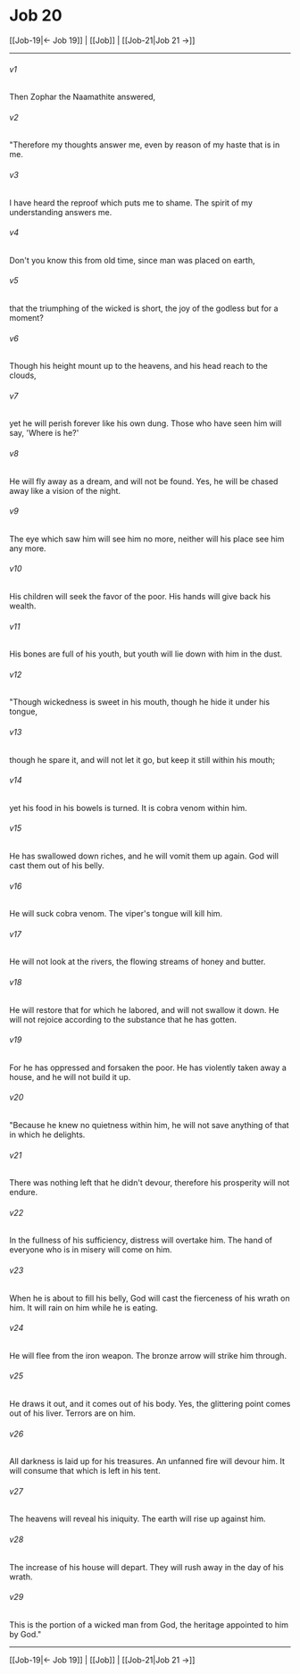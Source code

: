 # Job 20

[[Job-19|← Job 19]] | [[Job]] | [[Job-21|Job 21 →]]
***



###### v1 
Then Zophar the Naamathite answered, 

###### v2 
"Therefore my thoughts answer me, even by reason of my haste that is in me. 

###### v3 
I have heard the reproof which puts me to shame. The spirit of my understanding answers me. 

###### v4 
Don't you know this from old time, since man was placed on earth, 

###### v5 
that the triumphing of the wicked is short, the joy of the godless but for a moment? 

###### v6 
Though his height mount up to the heavens, and his head reach to the clouds, 

###### v7 
yet he will perish forever like his own dung. Those who have seen him will say, 'Where is he?' 

###### v8 
He will fly away as a dream, and will not be found. Yes, he will be chased away like a vision of the night. 

###### v9 
The eye which saw him will see him no more, neither will his place see him any more. 

###### v10 
His children will seek the favor of the poor. His hands will give back his wealth. 

###### v11 
His bones are full of his youth, but youth will lie down with him in the dust. 

###### v12 
"Though wickedness is sweet in his mouth, though he hide it under his tongue, 

###### v13 
though he spare it, and will not let it go, but keep it still within his mouth; 

###### v14 
yet his food in his bowels is turned. It is cobra venom within him. 

###### v15 
He has swallowed down riches, and he will vomit them up again. God will cast them out of his belly. 

###### v16 
He will suck cobra venom. The viper's tongue will kill him. 

###### v17 
He will not look at the rivers, the flowing streams of honey and butter. 

###### v18 
He will restore that for which he labored, and will not swallow it down. He will not rejoice according to the substance that he has gotten. 

###### v19 
For he has oppressed and forsaken the poor. He has violently taken away a house, and he will not build it up. 

###### v20 
"Because he knew no quietness within him, he will not save anything of that in which he delights. 

###### v21 
There was nothing left that he didn't devour, therefore his prosperity will not endure. 

###### v22 
In the fullness of his sufficiency, distress will overtake him. The hand of everyone who is in misery will come on him. 

###### v23 
When he is about to fill his belly, God will cast the fierceness of his wrath on him. It will rain on him while he is eating. 

###### v24 
He will flee from the iron weapon. The bronze arrow will strike him through. 

###### v25 
He draws it out, and it comes out of his body. Yes, the glittering point comes out of his liver. Terrors are on him. 

###### v26 
All darkness is laid up for his treasures. An unfanned fire will devour him. It will consume that which is left in his tent. 

###### v27 
The heavens will reveal his iniquity. The earth will rise up against him. 

###### v28 
The increase of his house will depart. They will rush away in the day of his wrath. 

###### v29 
This is the portion of a wicked man from God, the heritage appointed to him by God."

***
[[Job-19|← Job 19]] | [[Job]] | [[Job-21|Job 21 →]]
